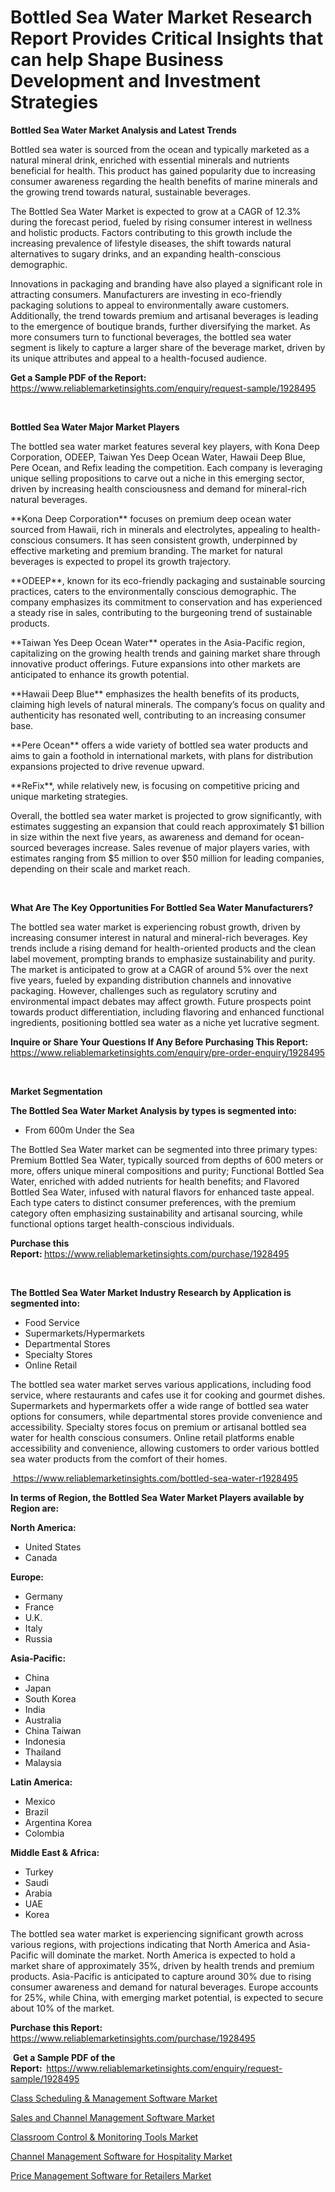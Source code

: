 <p><h1>Bottled Sea Water Market Research Report Provides Critical Insights that can help Shape Business Development and Investment Strategies</h1></p><p><strong>Bottled Sea Water Market Analysis and Latest Trends</strong></p>
<p><p>Bottled sea water is sourced from the ocean and typically marketed as a natural mineral drink, enriched with essential minerals and nutrients beneficial for health. This product has gained popularity due to increasing consumer awareness regarding the health benefits of marine minerals and the growing trend towards natural, sustainable beverages. </p><p>The Bottled Sea Water Market is expected to grow at a CAGR of 12.3% during the forecast period, fueled by rising consumer interest in wellness and holistic products. Factors contributing to this growth include the increasing prevalence of lifestyle diseases, the shift towards natural alternatives to sugary drinks, and an expanding health-conscious demographic. </p><p>Innovations in packaging and branding have also played a significant role in attracting consumers. Manufacturers are investing in eco-friendly packaging solutions to appeal to environmentally aware customers. Additionally, the trend towards premium and artisanal beverages is leading to the emergence of boutique brands, further diversifying the market. As more consumers turn to functional beverages, the bottled sea water segment is likely to capture a larger share of the beverage market, driven by its unique attributes and appeal to a health-focused audience.</p></p>
<p><strong>Get a Sample PDF of the Report:&nbsp;</strong> <a href="https://www.reliablemarketinsights.com/enquiry/request-sample/1928495?utm_campaign=3559&utm_medium=2&utm_source=Github&utm_content=ia&utm_term=29032025&utm_id=bottled-sea-water">https://www.reliablemarketinsights.com/enquiry/request-sample/1928495</a></p>
<p>&nbsp;</p>
<p><strong>Bottled Sea Water Major Market Players</strong></p>
<p><p>The bottled sea water market features several key players, with Kona Deep Corporation, ODEEP, Taiwan Yes Deep Ocean Water, Hawaii Deep Blue, Pere Ocean, and Refix leading the competition. Each company is leveraging unique selling propositions to carve out a niche in this emerging sector, driven by increasing health consciousness and demand for mineral-rich natural beverages.</p><p>**Kona Deep Corporation** focuses on premium deep ocean water sourced from Hawaii, rich in minerals and electrolytes, appealing to health-conscious consumers. It has seen consistent growth, underpinned by effective marketing and premium branding. The market for natural beverages is expected to propel its growth trajectory.</p><p>**ODEEP**, known for its eco-friendly packaging and sustainable sourcing practices, caters to the environmentally conscious demographic. The company emphasizes its commitment to conservation and has experienced a steady rise in sales, contributing to the burgeoning trend of sustainable products.</p><p>**Taiwan Yes Deep Ocean Water** operates in the Asia-Pacific region, capitalizing on the growing health trends and gaining market share through innovative product offerings. Future expansions into other markets are anticipated to enhance its growth potential.</p><p>**Hawaii Deep Blue** emphasizes the health benefits of its products, claiming high levels of natural minerals. The company’s focus on quality and authenticity has resonated well, contributing to an increasing consumer base.</p><p>**Pere Ocean** offers a wide variety of bottled sea water products and aims to gain a foothold in international markets, with plans for distribution expansions projected to drive revenue upward.</p><p>**ReFix**, while relatively new, is focusing on competitive pricing and unique marketing strategies. </p><p>Overall, the bottled sea water market is projected to grow significantly, with estimates suggesting an expansion that could reach approximately $1 billion in size within the next five years, as awareness and demand for ocean-sourced beverages increase. Sales revenue of major players varies, with estimates ranging from $5 million to over $50 million for leading companies, depending on their scale and market reach.</p></p>
<p>&nbsp;</p>
<p><strong>What Are The Key Opportunities For Bottled Sea Water Manufacturers?</strong></p>
<p><p>The bottled sea water market is experiencing robust growth, driven by increasing consumer interest in natural and mineral-rich beverages. Key trends include a rising demand for health-oriented products and the clean label movement, prompting brands to emphasize sustainability and purity. The market is anticipated to grow at a CAGR of around 5% over the next five years, fueled by expanding distribution channels and innovative packaging. However, challenges such as regulatory scrutiny and environmental impact debates may affect growth. Future prospects point towards product differentiation, including flavoring and enhanced functional ingredients, positioning bottled sea water as a niche yet lucrative segment.</p></p>
<p><strong>Inquire or Share Your Questions If Any Before Purchasing This Report:</strong> <a href="https://www.reliablemarketinsights.com/enquiry/pre-order-enquiry/1928495?utm_campaign=3559&utm_medium=2&utm_source=Github&utm_content=ia&utm_term=29032025&utm_id=bottled-sea-water">https://www.reliablemarketinsights.com/enquiry/pre-order-enquiry/1928495</a></p>
<p>&nbsp;</p>
<p><strong>Market Segmentation</strong></p>
<p><strong>The Bottled Sea Water Market Analysis by types is segmented into:</strong></p>
<p><ul><li>From 600m Under the Sea</li></ul></p>
<p><p>The Bottled Sea Water market can be segmented into three primary types: Premium Bottled Sea Water, typically sourced from depths of 600 meters or more, offers unique mineral compositions and purity; Functional Bottled Sea Water, enriched with added nutrients for health benefits; and Flavored Bottled Sea Water, infused with natural flavors for enhanced taste appeal. Each type caters to distinct consumer preferences, with the premium category often emphasizing sustainability and artisanal sourcing, while functional options target health-conscious individuals.</p></p>
<p><strong>Purchase this Report:&nbsp;</strong><a href="https://www.reliablemarketinsights.com/purchase/1928495?utm_campaign=3559&utm_medium=2&utm_source=Github&utm_content=ia&utm_term=29032025&utm_id=bottled-sea-water">https://www.reliablemarketinsights.com/purchase/1928495</a></p>
<p>&nbsp;</p>
<p><strong>The Bottled Sea Water Market Industry Research by Application is segmented into:</strong></p>
<p><ul><li>Food Service</li><li>Supermarkets/Hypermarkets</li><li>Departmental Stores</li><li>Specialty Stores</li><li>Online Retail</li></ul></p>
<p><p>The bottled sea water market serves various applications, including food service, where restaurants and cafes use it for cooking and gourmet dishes. Supermarkets and hypermarkets offer a wide range of bottled sea water options for consumers, while departmental stores provide convenience and accessibility. Specialty stores focus on premium or artisanal bottled sea water for health conscious consumers. Online retail platforms enable accessibility and convenience, allowing customers to order various bottled sea water products from the comfort of their homes.</p></p>
<p><a href="https://www.reliablemarketinsights.com/bottled-sea-water-r1928495?utm_campaign=3559&utm_medium=2&utm_source=Github&utm_content=ia&utm_term=29032025&utm_id=bottled-sea-water">&nbsp;https://www.reliablemarketinsights.com/bottled-sea-water-r1928495</a></p>
<p><strong>In terms of Region, the Bottled Sea Water Market Players available by Region are:</strong></p>
<p>
    <p> <strong> North America: </strong>
        <ul>
            <li>United States</li>
            <li>Canada</li>
        </ul>
        </p> 
    <p> <strong> Europe: </strong>
        <ul>
            <li>Germany</li>
            <li>France</li>
            <li>U.K.</li>
            <li>Italy</li>
            <li>Russia</li>
        </ul>
        </p> 
    <p> <strong> Asia-Pacific: </strong>
        <ul>
            <li>China</li>
            <li>Japan</li>
            <li>South Korea</li>
            <li>India</li>
            <li>Australia</li>
            <li>China Taiwan</li>
            <li>Indonesia</li>
            <li>Thailand</li>
            <li>Malaysia</li>
        </ul>
        </p> 
    <p> <strong> Latin America: </strong>
        <ul>
            <li>Mexico</li>
            <li>Brazil</li>
            <li>Argentina Korea</li>
            <li>Colombia</li>
        </ul>
        </p> 
    <p> <strong> Middle East & Africa: </strong>
        <ul>
            <li>Turkey</li>
            <li>Saudi</li>
            <li>Arabia</li>
            <li>UAE</li>
            <li>Korea</li>
        </ul>
    </p>
    </p>
<p><p>The bottled sea water market is experiencing significant growth across various regions, with projections indicating that North America and Asia-Pacific will dominate the market. North America is expected to hold a market share of approximately 35%, driven by health trends and premium products. Asia-Pacific is anticipated to capture around 30% due to rising consumer awareness and demand for natural beverages. Europe accounts for 25%, while China, with emerging market potential, is expected to secure about 10% of the market.</p></p>
<p><strong>Purchase this Report: </strong><a href="https://www.reliablemarketinsights.com/purchase/1928495?utm_campaign=3559&utm_medium=2&utm_source=Github&utm_content=ia&utm_term=29032025&utm_id=bottled-sea-water">https://www.reliablemarketinsights.com/purchase/1928495</a></p>
<p>&nbsp;<strong>Get a Sample PDF of the Report:&nbsp;&nbsp;</strong><a href="https://www.reliablemarketinsights.com/enquiry/request-sample/1928495?utm_campaign=3559&utm_medium=2&utm_source=Github&utm_content=ia&utm_term=29032025&utm_id=bottled-sea-water">https://www.reliablemarketinsights.com/enquiry/request-sample/1928495</a></p>
<p><strong></strong></p>
<p><p><a href="https://github.com/nabadeneme/Market-Research-Report-List-1/blob/main/class-scheduling-management-software-market.md?utm_campaign=3559&utm_medium=2&utm_source=Github&utm_content=ia&utm_term=29032025&utm_id=bottled-sea-water">Class Scheduling & Management Software Market</a></p><p><a href="https://github.com/vitrilaoire/Market-Research-Report-List-1/blob/main/sales-and-channel-management-software-market.md?utm_campaign=3559&utm_medium=2&utm_source=Github&utm_content=ia&utm_term=29032025&utm_id=bottled-sea-water">Sales and Channel Management Software Market</a></p><p><a href="https://github.com/DianaWilson796/Market-Research-Report-List-2/blob/main/classroom-control-monitoring-tools-market.md?utm_campaign=3559&utm_medium=2&utm_source=Github&utm_content=ia&utm_term=29032025&utm_id=bottled-sea-water">Classroom Control & Monitoring Tools Market</a></p><p><a href="https://github.com/ovtkosle/Market-Research-Report-List-1/blob/main/channel-management-software-for-hospitality-market.md?utm_campaign=3559&utm_medium=2&utm_source=Github&utm_content=ia&utm_term=29032025&utm_id=bottled-sea-water">Channel Management Software for Hospitality Market</a></p><p><a href="https://github.com/maclarensidney/Market-Research-Report-List-1/blob/main/price-management-software-for-retailers-market.md?utm_campaign=3559&utm_medium=2&utm_source=Github&utm_content=ia&utm_term=29032025&utm_id=bottled-sea-water">Price Management Software for Retailers Market</a></p></p>